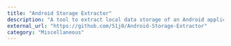 ```yaml
---
title: "Android Storage Extractor"
description: "A tool to extract local data storage of an Android application in one click."
external_url: "https://github.com/51j0/Android-Storage-Extractor"
category: "Miscellaneous"
---
```

